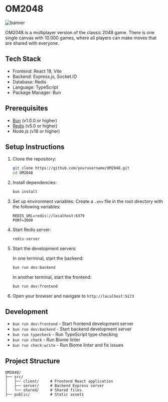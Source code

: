 # OM2048
![banner](https://github.com/user-attachments/assets/45b53d2b-5d01-4a5e-b31a-5bf38a781f95)


OM2048 is a multiplayer version of the classic 2048 game. There is one single canvas with 10.000 games, where all players can make moves that are shared with everyone.


## Tech Stack

- Frontend: React 19, Vite
- Backend: Express.js, Socket.IO
- Database: Redis
- Language: TypeScript
- Package Manager: Bun

## Prerequisites

- [Bun](https://bun.sh/) (v1.0.0 or higher)
- [Redis](https://redis.io/) (v5.0 or higher)
- Node.js (v18 or higher)

## Setup Instructions

1. Clone the repository:
   ```bash
   git clone https://github.com/yourusername/OM2048.git
   cd OM2048
   ```

2. Install dependencies:
   ```bash
   bun install
   ```

3. Set up environment variables:
   Create a `.env` file in the root directory with the following variables:
   ```
   REDIS_URL=redis://localhost:6379
   PORT=3000
   ```

4. Start Redis server:
   ```bash
   redis-server
   ```

5. Start the development servers:

   In one terminal, start the backend:
   ```bash
   bun run dev:backend
   ```

   In another terminal, start the frontend:
   ```bash
   bun run dev:frontend
   ```

6. Open your browser and navigate to `http://localhost:5173`

## Development

- `bun run dev:frontend` - Start frontend development server
- `bun run dev:backend` - Start backend development server
- `bun run typecheck` - Run TypeScript type checking
- `bun run check` - Run Biome linter
- `bun run check:write` - Run Biome linter and fix issues

## Project Structure

```
OM2048/
├── src/
│   ├── client/     # Frontend React application
│   ├── server/     # Backend Express server
│   └── shared/     # Shared files
├── public/         # Static assets
```
